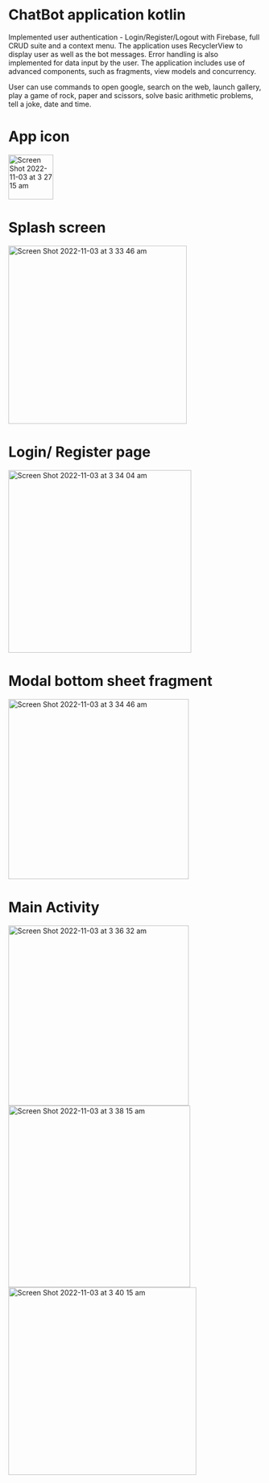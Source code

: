 # ChatBot application kotlin
Implemented user authentication - Login/Register/Logout with Firebase, full CRUD suite and a context menu. The application uses RecyclerView to display user as well as the bot messages. Error handling is also implemented for data input by the user. The application includes use of advanced components, such as fragments, view models and concurrency.

User can use commands to open google, search on the web, launch gallery, play a game of rock, paper and scissors, solve basic arithmetic problems, tell a joke, date and time.

# App icon
<img width="89" alt="Screen Shot 2022-11-03 at 3 27 15 am" src="https://user-images.githubusercontent.com/110955425/199554989-f4331b12-fd76-4a22-9329-f62b818f1701.png">

# Splash screen
<img width="354" alt="Screen Shot 2022-11-03 at 3 33 46 am" src="https://user-images.githubusercontent.com/110955425/199555294-ed4ff59b-5d87-4281-90bf-8ab28b5379d0.png">

# Login/ Register page

<img width="363" alt="Screen Shot 2022-11-03 at 3 34 04 am" src="https://user-images.githubusercontent.com/110955425/199555453-4beb84c7-f67f-4111-9f4d-5b1859208de0.png">

# Modal bottom sheet fragment

<img width="358" alt="Screen Shot 2022-11-03 at 3 34 46 am" src="https://user-images.githubusercontent.com/110955425/199555523-fcb160eb-6847-4ec9-b674-1ea522aad2af.png">

# Main Activity
<img width="358" alt="Screen Shot 2022-11-03 at 3 36 32 am" src="https://user-images.githubusercontent.com/110955425/199555598-f16fe37b-d49c-40b4-9f59-1e710055d345.png">

<img width="361" alt="Screen Shot 2022-11-03 at 3 38 15 am" src="https://user-images.githubusercontent.com/110955425/199555707-86cc4425-a80c-4b5f-b952-5ad6fc4e6e9b.png">

<img width="373" alt="Screen Shot 2022-11-03 at 3 40 15 am" src="https://user-images.githubusercontent.com/110955425/199555738-12345617-8777-42f7-bbe0-0ced5178b13a.png">
